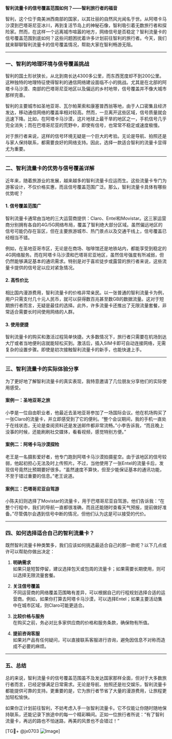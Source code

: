 **智利流量卡的信号覆盖范围如何？——智利旅行者的福音**

智利，这个位于南美洲西南部的国家，以其壮丽的自然风光闻名于世。从阿塔卡马沙漠到巴塔哥尼亚冰川，再到复活节岛上的神秘石像，智利吸引着无数旅行者和探险家。然而，在这样一个远离城市喧嚣的地方，网络信号是否稳定？智利流量卡的信号覆盖范围到底如何？这些问题困扰着许多计划前往智利的旅行者。今天，我们就来聊聊智利流量卡的信号覆盖情况，帮助大家在智利畅游无阻。

---

### **一、智利的地理环境与信号覆盖挑战**

智利的国土形状狭长，从北到南长达4300多公里，而东西宽度却不到200公里。这种独特的地理特征使得智利的通信网络建设面临不小的挑战。尤其是在北部的阿塔卡马沙漠、南部的巴塔哥尼亚地区以及偏远的乡村地带，信号覆盖并不像大城市那样完善。

智利的主要城市如圣地亚哥、瓦尔帕莱索和康塞普西翁等地，由于人口密集且经济发达，移动通信网络的覆盖率相对较高。然而，一旦离开这些区域，信号质量就会迅速下降。比如，在阿塔卡马沙漠，这片地球上最干旱的地区之一，手机信号几乎完全消失；而在巴塔哥尼亚的荒野中，即使有信号，也常常不稳定或速度极慢。

对于旅行者来说，这样的信号环境无疑是一个巨大的考验。无论是导航、拍照还是与家人保持联系，都需要良好的网络支持。因此，选择一款适合智利的流量卡显得尤为重要。

---

### **二、智利流量卡的优势与信号覆盖详解**

近年来，随着旅游业的发展，越来越多的智利流量卡应运而生。这些流量卡专门为游客设计，不仅价格实惠，而且信号覆盖范围广泛。那么，智利流量卡具体有哪些优势呢？

#### **1. 信号覆盖范围广**
智利流量卡通常由当地的三大运营商提供：Claro、Entel和Movistar。这三家运营商分别拥有各自的4G/5G网络布局，覆盖了智利绝大部分区域。虽然偏远地区的信号可能仍存在盲区，但在主要旅游城市、热门景点以及交通干线上，信号覆盖已经相当不错。

例如，在圣地亚哥市区，无论是在商场、咖啡馆还是地铁站内，都能享受到稳定的4G网络服务。而在阿塔卡马沙漠和巴塔哥尼亚地区，虽然信号强度有所减弱，但仍然能够满足基本的通讯需求。特别是对于喜欢徒步或露营的旅行者来说，这些流量卡提供的信号足以应对紧急情况。

#### **2. 高性价比**
相比国内漫游费用，智利流量卡的价格非常亲民。以一张普通的智利流量卡为例，用户只需支付几十元人民币，就可以获得数百兆甚至数GB的数据流量。这对于短期旅行者而言，无疑是最佳的选择。此外，许多流量卡还推出了无限流量套餐，非常适合需要长时间使用网络的人群。

#### **3. 使用便捷**
智利流量卡的购买和激活过程简单快捷。大多数情况下，旅行者只需要在机场到达大厅或者当地便利店就能轻松买到。激活后，插入SIM卡即可自动连接网络，无需复杂的设置步骤。即使是初次接触智利流量卡的新手，也能快速上手。

---

### **三、智利流量卡的实际体验分享**

为了更好地了解智利流量卡的真实表现，我特意邀请了几位朋友分享他们的实际使用感受。

#### **案例一：圣地亚哥之旅**
小李是一位自由职业者，他最近去圣地亚哥参加了一场国际会议。他在机场购买了一张Claro的流量卡，并立即感受到了它的便利。“整个会议期间，我的手机一直处于在线状态，无论是查阅资料还是发送邮件都非常流畅。”小李告诉我，“而且晚上没事的时候，还能刷刷社交媒体，看看视频，感觉特别方便。”

#### **案例二：阿塔卡马沙漠探险**
老王是一名摄影爱好者，他专门跑到阿塔卡马沙漠拍摄星空。由于该地区的信号较弱，他起初担心无法及时上传照片。不过，当他使用了一张Entel的流量卡后，发现信号竟然比预期要好很多。“虽然速度不算快，但至少能保证基本的通讯功能，不至于错过重要的信息。”老王说道。

#### **案例三：巴塔哥尼亚自驾游**
小陈夫妇则选择了Movistar的流量卡，用于巴塔哥尼亚自驾游。他们告诉我：“在整个行程中，我们的导航一直都很准确，而且还能随时查看天气预报，提前做好准备。”尽管偶尔会遇到信号中断的情况，但他们认为这是可以接受的代价。

---

### **四、如何选择适合自己的智利流量卡？**

既然智利流量卡种类繁多，我们应该如何挑选最适合自己的那一款呢？以下几点或许可以帮助你做出决定：

1. **明确需求**  
   如果只是短暂停留，建议选择包天或包周的流量卡；如果需要长期使用，则可以选择无限流量套餐。
   
2. **关注信号覆盖**  
   不同运营商的网络覆盖范围略有差异，可以根据自己的行程规划选择合适的运营商。例如，如果你打算去阿塔卡马沙漠，可以选择Entel；如果主要活动集中在城市区域，则Claro可能更适合。

3. **比较价格与服务**  
   在购买之前，务必对比多家供应商的价格和服务条款，确保物有所值。

4. **提前咨询客服**  
   如果对产品有任何疑问，可以直接联系客服进行咨询，避免因信息不对称而造成不必要的麻烦。

---

### **五、总结**

总的来说，智利流量卡的信号覆盖范围虽不及发达国家那样全面，但对于大多数旅行者而言，已经足够满足日常需求。无论是导航、拍照还是社交娱乐，智利流量卡都能提供可靠的支持。更重要的是，它为旅行者节省了大量的漫游费用，让旅程更加轻松愉快。

如果你正计划前往智利，不妨考虑入手一张智利流量卡。它不仅能让你随时随地保持联系，还能记录下旅途中的每一个精彩瞬间。正如一位旅行者所说：“有了智利流量卡，再远的路也不怕迷路，再美的风景也不会错过！”

[TG💪+ @jx0703 ![Image](https://github.com/user-attachments/assets/dbca1d08-cadb-493c-b0ec-ad6f7a83f270)]